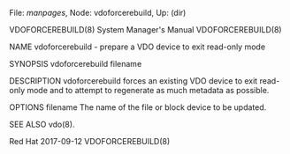 File: *manpages*,  Node: vdoforcerebuild,  Up: (dir)

VDOFORCEREBUILD(8)          System Manager's Manual         VDOFORCEREBUILD(8)



NAME
       vdoforcerebuild - prepare a VDO device to exit read-only mode

SYNOPSIS
       vdoforcerebuild filename

DESCRIPTION
       vdoforcerebuild  forces  an  existing VDO device to exit read-only mode
       and to attempt to regenerate as much metadata as possible.

OPTIONS
       filename
              The name of the file or block device to be updated.

SEE ALSO
       vdo(8).



Red Hat                           2017-09-12                VDOFORCEREBUILD(8)
